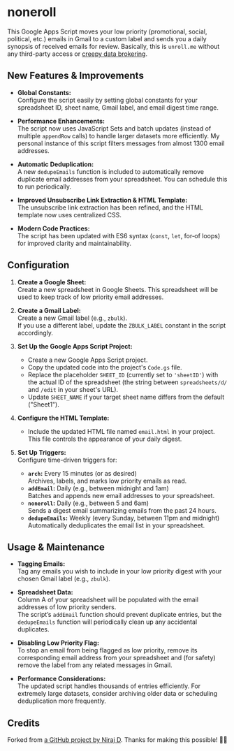# noneroll

This Google Apps Script moves your low priority (promotional, social, political, etc.) emails in Gmail to a custom label and sends you a daily synopsis of received emails for review. Basically, this is `unroll.me` without any third-party access or [creepy data brokering](https://archive.is/30hj9).

## New Features & Improvements

- **Global Constants:**  
  Configure the script easily by setting global constants for your spreadsheet ID, sheet name, Gmail label, and email digest time range.
  
- **Performance Enhancements:**  
  The script now uses JavaScript Sets and batch updates (instead of multiple `appendRow` calls) to handle larger datasets more efficiently. My personal instance of this script filters messages from almost 1300 email addresses.
  
- **Automatic Deduplication:**  
  A new `dedupeEmails` function is included to automatically remove duplicate email addresses from your spreadsheet. You can schedule this to run periodically.
    
- **Improved Unsubscribe Link Extraction & HTML Template:**  
  The unsubscribe link extraction has been refined, and the HTML template now uses centralized CSS.
  
- **Modern Code Practices:**  
  The script has been updated with ES6 syntax (`const`, `let`, for‑of loops) for improved clarity and maintainability.

## Configuration

1. **Create a Google Sheet:**  
   Create a new spreadsheet in Google Sheets. This spreadsheet will be used to keep track of low priority email addresses.

2. **Create a Gmail Label:**  
   Create a new Gmail label (e.g., `zbulk`).  
   If you use a different label, update the `ZBULK_LABEL` constant in the script accordingly.

3. **Set Up the Google Apps Script Project:**
   - Create a new Google Apps Script project.
   - Copy the updated code into the project's `Code.gs` file.
   - Replace the placeholder `SHEET_ID` (currently set to `'sheetID'`) with the actual ID of the spreadsheet (the string between `spreadsheets/d/` and `/edit` in your sheet's URL).
   - Update `SHEET_NAME` if your target sheet name differs from the default ("Sheet1").

4. **Configure the HTML Template:**
   - Include the updated HTML file named `email.html` in your project. This file controls the appearance of your daily digest.

5. **Set Up Triggers:**  
   Configure time-driven triggers for:
   - **`arch`:** Every 15 minutes (or as desired)  
     Archives, labels, and marks low priority emails as read.
   - **`addEmail`:** Daily (e.g., between midnight and 1am)  
     Batches and appends new email addresses to your spreadsheet.
   - **`noneroll`:** Daily (e.g., between 5 and 6am)  
     Sends a digest email summarizing emails from the past 24 hours.
   - **`dedupeEmails`:** Weekly (every Sunday, between 11pm and midnight)  
     Automatically deduplicates the email list in your spreadsheet.

## Usage & Maintenance

- **Tagging Emails:**  
  Tag any emails you wish to include in your low priority digest with your chosen Gmail label (e.g., `zbulk`).

- **Spreadsheet Data:**  
  Column A of your spreadsheet will be populated with the email addresses of low priority senders.  
  The script’s `addEmail` function should prevent duplicate entries, but the `dedupeEmails` function will periodically clean up any accidental duplicates.

- **Disabling Low Priority Flag:**  
  To stop an email from being flagged as low priority, remove its corresponding email address from your spreadsheet and (for safety) remove the label from any related messages in Gmail.

- **Performance Considerations:**  
  The updated script handles thousands of entries efficiently. For extremely large datasets, consider archiving older data or scheduling deduplication more frequently.

## Credits

Forked from [a GitHub project by Niraj D](https://github.com/nirajd/noneroll). Thanks for making this possible! 🙌🏻
